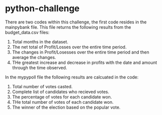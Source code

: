 # python-challenge
There are two codes within this challenge, the first code resides in the mainpybank file.
This file returns the following results from the budget_data.csv files:
  1. Total months in the dataset.
  2. The net total of Profit/Losses over the entire time period.
  3. The changes in Profit/Losesses over the entire time period and then average the changes.
  4. THe greatest increase and decrease in profits with the date and amount through the time observed.

In the mypypoll file the following results are calcuated in the code:
  1. Total number of votes casted.
  2. Complete list of candidates who recieved votes.
  3. The percentage of votes for each candidate won.
  4. THe total number of votes of each candidate won.
  5. The winner of the election based on the popular vote.
  
